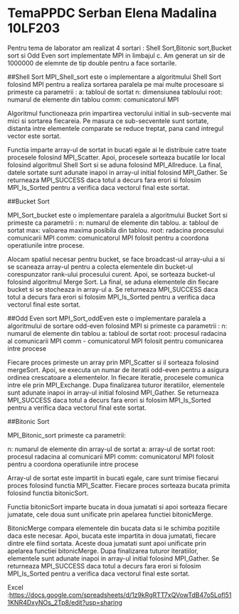 # TemaPPDC Serban Elena Madalina 10LF203

Pentru tema de laborator am realizat 4 sortari : Shell Sort,Bitonic sort,Bucket sort si Odd Even sort implementate MPI in limbajul c.
Am generat un sir de 1000000 de elemnte de tip double pentru a face sortarile.

##Shell Sort
MPI_Shell_sort este o implementare a algoritmului Shell Sort folosind MPI pentru a realiza sortarea paralela pe mai multe procesoare si primeste ca parametrii : 
a: tabloul de sortat
n: dimensiunea tabloului
root:  numarul de elemente din tablou
comm: comunicatorul MPI

Algoritmul functioneaza prin impartirea vectorului initial in sub-secvente mai mici si sortarea fiecareia. Pe masura ce sub-secventele sunt sortate, distanta intre elementele comparate se reduce treptat, pana cand intregul vector este sortat.

Functia imparte array-ul de sortat in bucati egale ai le distribuie catre toate procesele folosind MPI_Scatter. Apoi, procesele sorteaza bucatile lor local folosind algoritmul Shell Sort si se aduna folosind MPI_Allreduce. La final, datele sortate sunt adunate inapoi in array-ul initial folosind MPI_Gather.
Se returneaza MPI_SUCCESS daca totul a decurs fara erori si folosim MPI_Is_Sorted pentru a verifica daca vectorul final este sortat.


##Bucket Sort

MPI_Sort_bucket este o implementare paralela a algoritmului Bucket Sort si primeste ca parametrii : 
n: numarul de elemente din tablou.
a: tabloul de sortat
max: valoarea maxima posibila din tablou.
root: radacina procesului comunicarii MPI
comm: comunicatorul MPI folosit pentru a coordona operatiunile intre procese.

Alocam spatiul necesar pentru bucket, se face broadcast-ul array-ului a si se scaneaza array-ul pentru a colecta elementele din bucket-ul corespunzator rank-ului procesului curent. Apoi, se sorteaza bucket-ul folosind algoritmul Merge Sort. 
La final, se aduna elementele din fiecare bucket si se stocheaza in array-ul a.
Se returneaza MPI_SUCCESS daca totul a decurs fara erori si folosim MPI_Is_Sorted pentru a verifica daca vectorul final este sortat.

##Odd Even sort
MPI_Sort_oddEven este o implementare paralela a algoritmului de sortare odd-even folosind MPI si primeste ca parametrii :
n:  numarul de elemente din tablou
a: tabloul de sortat
root: procesul radacina al comunicarii MPI
comm - comunicatorul MPI folosit pentru comunicarea intre procese

Fiecare proces primeste un array prin MPI_Scatter si il sorteaza folosind mergeSort. Apoi, se executa un numar de iteratii odd-even pentru a asigura ordinea crescatoare a elementelor. In fiecare iteratie, procesele comunica intre ele prin MPI_Exchange. Dupa finalizarea tuturor iteratiilor, elementele sunt adunate inapoi in array-ul initial folosind MPI_Gather.
Se returneaza MPI_SUCCESS daca totul a decurs fara erori si folosim MPI_Is_Sorted pentru a verifica daca vectorul final este sortat.

##Bitonic Sort

MPI_Bitonic_sort primeste ca parametrii:

n: numarul de elemente din array-ul de sortat
a: array-ul de sortat
root: procesul radacina al comunicarii MPI
comm: comunicatorul MPI folosit pentru a coordona operatiunile intre procese

Array-ul de sortat este impartit in bucati egale, care sunt trimise fiecarui proces folosind functia MPI_Scatter. Fiecare proces sorteaza bucata primita folosind functia bitonicSort.

Functia bitonicSort imparte bucata in doua jumatati si apoi sorteaza fiecare jumatate, cele doua sunt unificate prin apelarea functiei bitonicMerge.

BitonicMerge compara elementele din bucata data si le schimba pozitiile daca este necesar. Apoi, bucata este impartita in doua jumatati, fiecare dintre ele fiind sortata. Aceste doua jumatati sunt apoi unificate prin apelarea functiei bitonicMerge.
Dupa finalizarea tuturor iteratiilor, elementele sunt adunate inapoi in array-ul initial folosind MPI_Gather.
Se returneaza MPI_SUCCESS daca totul a decurs fara erori si folosim MPI_Is_Sorted pentru a verifica daca vectorul final este sortat.


Excel :https://docs.google.com/spreadsheets/d/1z9kRgRTT7xQVowTdB47o5Lofl511KNR4DxyNOs_2Tp8/edit?usp=sharing


 
